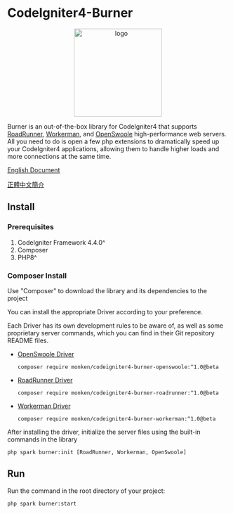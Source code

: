 # CodeIgniter4-Burner

<p align="center">
  <a href="https://ciburner.com/">
    <img src="https://i.imgur.com/YI4RqdP.png" alt="logo" width="200" />
  </a>
</p>

Burner is an out-of-the-box library for CodeIgniter4 that supports [RoadRunner](https://roadrunner.dev/), [Workerman](https://github.com/walkor/workerman), and [OpenSwoole](https://openswoole.com/) high-performance web servers.  All you need to do is open a few php extensions to dramatically speed up your CodeIgniter4 applications, allowing them to handle higher loads and more connections at the same time.

[English Document](https://ciburner.com//en/introduction)

[正體中文簡介](README_zh-TW.md)

## Install

### Prerequisites
1. CodeIgniter Framework 4.4.0^
2. Composer
3. PHP8^

### Composer Install

Use "Composer" to download the library and its dependencies to the project

You can install the appropriate Driver according to your preference.

Each Driver has its own development rules to be aware of, as well as some proprietary server commands, which you can find in their Git repository README files.

* [OpenSwoole Driver](https://github.com/monkenWu/CodeIgniter4-Burner-OpenSwoole)

  ```
  composer require monken/codeigniter4-burner-openswoole:^1.0@beta
  ```
* [RoadRunner Driver](https://github.com/monkenWu/CodeIgniter4-Burner-RoadRunner)

  ```
  composer require monken/codeigniter4-burner-roadrunner:^1.0@beta
  ```

* [Workerman Driver](https://github.com/monkenWu/CodeIgniter4-Burner-Workerman)

  ```
  composer require monken/codeigniter4-burner-workerman:^1.0@beta
  ```

After installing the driver, initialize the server files using the built-in commands in the library

```
php spark burner:init [RoadRunner, Workerman, OpenSwoole]
```

## Run
Run the command in the root directory of your project:

```
php spark burner:start
```
